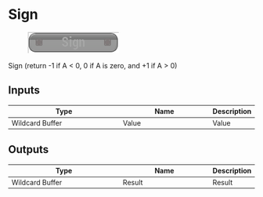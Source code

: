 # Sign

<div align="left" data-full-width="false">

<figure><img src="Sign.png" alt=""><figcaption></figcaption></figure>

</div>

Sign (return -1 if A < 0, 0 if A is zero, and +1 if A > 0)

## Inputs

<table>
<thead><tr><th width="250">Type</th><th width="200">Name</th><th>Description</th></tr></thead>
<tbody>
<tr><td>Wildcard Buffer</td><td>Value</td><td>Value</td></tr>
</tbody>
</table>

## Outputs

<table>
<thead><tr><th width="250">Type</th><th width="200">Name</th><th>Description</th></tr></thead>
<tbody>
<tr><td>Wildcard Buffer</td><td>Result</td><td>Result</td></tr>
</tbody>
</table>